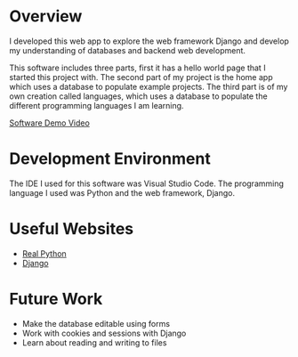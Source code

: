 # Overview

I developed this web app to explore the web framework Django and develop my understanding of databases and backend web development.

This software includes three parts, first it has a hello world page that I started this project with. 
The second part of my project is the home app which uses a database to populate example projects.
The third part is of my own creation called languages, which uses a database to populate the different programming languages I am learning.

[Software Demo Video](https://youtu.be/2JfGgeUZkB4)

# Development Environment

The IDE I used for this software was Visual Studio Code.
The programming language I used was Python and the web framework, Django.

# Useful Websites

* [Real Python](https://realpython.com/get-started-with-django-1/)
* [Django](https://www.djangoproject.com/)

# Future Work

* Make the database editable using forms
* Work with cookies and sessions with Django
* Learn about reading and writing to files
